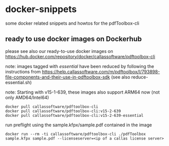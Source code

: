 # docker-snippets
some docker related snippets and howtos for the pdfToolbox-cli

## ready to use docker images on Dockerhub
please see also our ready-to-use docker images on https://hub.docker.com/repository/docker/callassoftware/pdftoolbox-cli

note: images tagged with _essential_ have been reduced by following the instructions from https://help.callassoftware.com/m/pdftoolbox/l/793898-file-components-and-their-use-in-pdftoolbox-sdk⁠ (see also reduce-essential.sh)

note: Starting with v15-1-639, these images also support ARM64 now (not only AMD64/Intel64)
```
docker pull callassoftware/pdftoolbox-cli
docker pull callassoftware/pdftoolbox-cli:v15-2-639
docker pull callassoftware/pdftoolbox-cli:v15-2-639-essential
```
run preflight using the sample.kfpx/sample.pdf contained in the image
```
docker run --rm -ti callassoftware/pdftoolbox-cli ./pdfToolbox sample.kfpx sample.pdf --licenseserver=<ip of a callas license server>
```

